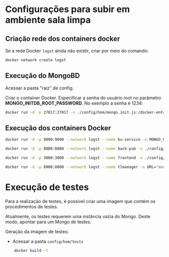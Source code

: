 # Configurações para subir em ambiente sala limpa

## Criação rede dos containers docker

Se a rede Docker ```logst``` ainda não existir, criar por meio do comando:

```bash
docker network create logst
```

## Execução do MongoBD

Acessar a pasta "raiz" de config.

Criar o container Docker.
Especificar a senha do usuário root no parâmetro **MONGO_INITDB_ROOT_PASSWORD**.
No exemplo a senha é 1234:

```bash
docker run -d -p 27017:27017 -v ./config/hom/mongo.init.js:/docker-entrypoint-initdb.d/mongo.init.js -e MONGO_INITDB_ROOT_USERNAME=root -e MONGO_INITDB_ROOT_PASSWORD=1234 --name mongo-logst --hostname mongo-logst --network logst mongo:6.0.14
```


## Execução dos containers Docker

```bash
docker run -d -p 9090:9090 --network logst --name bu-service -e MONGO_URL="mongodb://buuser:bupassword@mongo-logst/bu_service" -e TL_MANAGER_URL="http://tlmanager:8000" -e TREE_NAME_PREFIX="eleicao_" -e TREE_DEFAULT_COMMITMENT_SIZE=8 --hostname bu-service larc-et/bu-service:0.0.3
```

```bash
docker run -d -p 8080:8080 --network logst --name back-pub -v ./config/hom/backend.public.config.json:/app/src/config.json --hostname back-pub larc-et/back-pub:0.0.3
```

```bash
docker run -d -p 3000:3000 --network logst --name frontend -v ./config/hom/frontend.config.json:/app/src/config.json --hostname frontend larc-et/frontend:0.0.3
```

```bash
docker run -d -p 8000:8000 --network logst --name tlmanager -e URL="mongodb://tluser:tlpassword@mongo-logst:27017/tlmanager" --hostname tlmanager larc-et/tlmanager:0.0.3
```

# Execução de testes

Para a realização de testes, é possível criar uma imagem que contém os procedimentos de testes.

Atualmente, os testes requerem uma instância vazia do Mongo. Deste modo, apontar para um Mongo de testes.

Geração da imagem de testes:

- Acessar a pasta ``config/hom/tests``

```bash
    docker build -t 
```